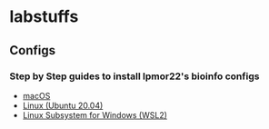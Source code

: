 # labstuffs

## Configs

### Step by Step guides to install lpmor22's bioinfo configs
- [macOS](configs/macOS.md)
- [Linux (Ubuntu 20.04)](configs/Linux.md)
- [Linux Subsystem for Windows (WSL2)](configs/Windows_WSL2.md)
